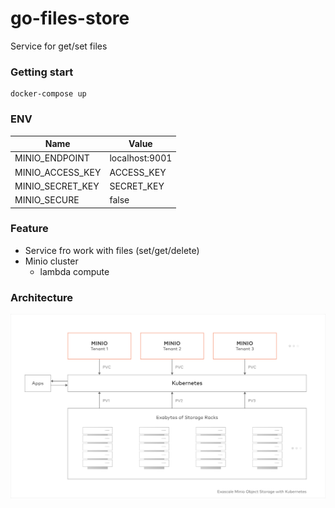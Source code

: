 # go-files-store
Service for get/set files

### Getting start

```
docker-compose up
```

### ENV

| Name                | Value                            |
|---------------------|----------------------------------|
| MINIO_ENDPOINT      | localhost:9001                   |
| MINIO_ACCESS_KEY    | ACCESS_KEY                       |
| MINIO_SECRET_KEY    | SECRET_KEY                       |
| MINIO_SECURE        | false                            |

### Feature

- Service fro work with files (set/get/delete)
- Minio cluster
  - lambda compute

### Architecture

![architecture](./docs/kubernetes.svg)